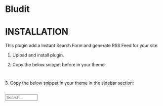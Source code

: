 # Bludit
INSTALLATION
============
This plugin add a Instant Search Form and generate RSS Feed for your site.

1. Upload and install plugin.

2. Copy the below snippet before </head> in your theme:
<code>
<script>
function showResult(str) {
  if (str.length==0) { 
    document.getElementById("livesearch").innerHTML="";
    document.getElementById("livesearch").style.border="0px";
    return;
  }
  if (window.XMLHttpRequest) {
    // code for IE7+, Firefox, Chrome, Opera, Safari
    xmlhttp=new XMLHttpRequest();
  } else {  // code for IE6, IE5
    xmlhttp=new ActiveXObject("Microsoft.XMLHTTP");
  }
  xmlhttp.onreadystatechange=function() {
    if (this.readyState==4 && this.status==200) {
      document.getElementById("livesearch").innerHTML=this.responseText;
      document.getElementById("livesearch").style.border="1px solid #A5ACB2";
    }
  }
  xmlhttp.open("GET","/bl-plugins/search/livesearch.php?q="+str,true);
  xmlhttp.send();
}
</script>
</code>
3. Copy the below snippet in your theme in the sidebar section:

<code><form>
<input type="text" size="10" onkeyup="showResult(this.value)" placeholder="Search...">
<div id="livesearch"></div>
</form></code>

